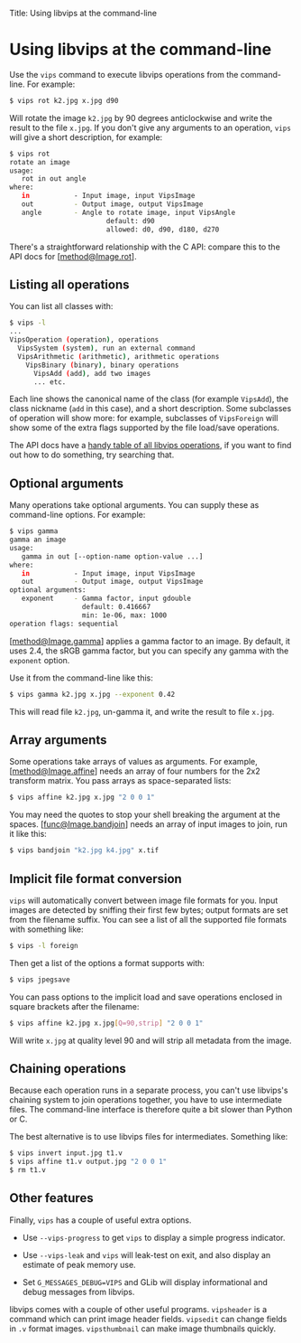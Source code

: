 Title: Using libvips at the command-line

# Using libvips at the command-line

Use the `vips` command to execute libvips operations from the command-line.
For example:

```bash
$ vips rot k2.jpg x.jpg d90
```

Will rotate the image `k2.jpg` by 90 degrees anticlockwise and write the
result to the file `x.jpg`.  If you don't give any arguments to an operation,
`vips` will give a short description, for example:

```bash
$ vips rot
rotate an image
usage:
   rot in out angle
where:
   in           - Input image, input VipsImage
   out          - Output image, output VipsImage
   angle        - Angle to rotate image, input VipsAngle
                        default: d90
                        allowed: d0, d90, d180, d270
```

There's a straightforward relationship with the C API: compare this to the
API docs for [method@Image.rot].

## Listing all operations

You can list all classes with:

```bash
$ vips -l
...
VipsOperation (operation), operations
  VipsSystem (system), run an external command
  VipsArithmetic (arithmetic), arithmetic operations
    VipsBinary (binary), binary operations
      VipsAdd (add), add two images
      ... etc.
```

Each line shows the canonical name of the class (for example `VipsAdd`), the
class nickname (`add` in this case), and a short description.  Some subclasses
of operation will show more: for example, subclasses of `VipsForeign`
will show some of the extra flags supported by the file load/save operations.

The API docs have a [handy table of all libvips operations](
function-list.html), if you want to find out how to do something, try
searching that.

## Optional arguments

Many operations take optional arguments. You can supply these as command-line
options. For example:

```bash
$ vips gamma
gamma an image
usage:
   gamma in out [--option-name option-value ...]
where:
   in           - Input image, input VipsImage
   out          - Output image, output VipsImage
optional arguments:
   exponent     - Gamma factor, input gdouble
                  default: 0.416667
                  min: 1e-06, max: 1000
operation flags: sequential
```

[method@Image.gamma] applies a gamma factor to an image. By
default, it uses 2.4, the sRGB gamma factor, but you can specify any
gamma with the `exponent` option.

Use it from the command-line like this:

```bash
$ vips gamma k2.jpg x.jpg --exponent 0.42
```

This will read file `k2.jpg`, un-gamma it, and
write the result to file `x.jpg`.

## Array arguments

Some operations take arrays of values as arguments. For example,
[method@Image.affine] needs an array of four numbers for the
2x2 transform matrix. You pass arrays as space-separated lists:

```bash
$ vips affine k2.jpg x.jpg "2 0 0 1"
```

You may need the quotes to stop your shell breaking the argument at
the spaces. [func@Image.bandjoin] needs an array of input images to
join, run it like this:

```bash
$ vips bandjoin "k2.jpg k4.jpg" x.tif
```

## Implicit file format conversion

`vips` will automatically convert between image file
formats for you. Input images are detected by sniffing their first few
bytes; output formats are set from the filename suffix. You can see a
list of all the supported file formats with something like:

```bash
$ vips -l foreign
```

Then get a list of the options a format supports with:

```bash
$ vips jpegsave
```

You can pass options to the implicit load and save operations enclosed
in square brackets after the filename:

```bash
$ vips affine k2.jpg x.jpg[Q=90,strip] "2 0 0 1"
```

Will write `x.jpg` at quality level 90 and will
strip all metadata from the image.

## Chaining operations

Because each operation runs in a separate process, you can't use
libvips's chaining system to join operations together, you have to use
intermediate files. The command-line interface is therefore quite a bit
slower than Python or C.

The best alternative is to use libvips files for intermediates.
Something like:

```bash
$ vips invert input.jpg t1.v
$ vips affine t1.v output.jpg "2 0 0 1"
$ rm t1.v
```

## Other features

Finally, `vips` has a couple of useful extra options.

- Use `--vips-progress` to get `vips` to display a simple progress indicator.

- Use `--vips-leak` and `vips` will leak-test
  on exit, and also display an estimate of peak memory use.

- Set `G_MESSAGES_DEBUG=VIPS` and GLib will display informational
  and debug messages from libvips.

libvips comes with a couple of other useful programs.  `vipsheader` is a
command which can print image header fields. `vipsedit` can change fields
in `.v` format images. `vipsthumbnail` can make image thumbnails quickly.
